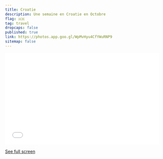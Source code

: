 ```yaml
---
title: Croatie
description: Une semaine en Croatie en Octobre
flag: 🇭🇷
tag: travel
dropcaps: false
published: true
link: https://photos.app.goo.gl/WpMvHyu4CfYWuRNP9
sitemap: false
---
```


<iframe width="100%" height="300px" frameborder="0" allowfullscreen allow="geolocation" src="//umap.openstreetmap.fr/en/map/untitled-map_976076?scaleControl=false&miniMap=false&scrollWheelZoom=false&zoomControl=true&editMode=disabled&moreControl=true&searchControl=null&tilelayersControl=null&embedControl=null&datalayersControl=true&onLoadPanel=undefined&captionBar=false&captionMenus=true"></iframe>
<p><a href="//umap.openstreetmap.fr/en/map/untitled-map_976076?scaleControl=false&miniMap=false&scrollWheelZoom=true&zoomControl=true&editMode=disabled&moreControl=true&searchControl=null&tilelayersControl=null&embedControl=null&datalayersControl=true&onLoadPanel=undefined&captionBar=false&captionMenus=true">See full screen</a></p>
